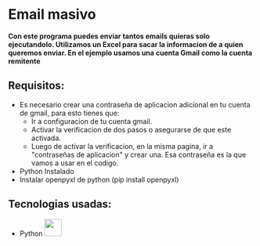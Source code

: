 # Email masivo

**Con este programa puedes enviar tantos emails quieras solo ejecutandolo. Utilizamos un Excel para sacar la informacion de a quien queremos enviar. En el ejemplo usamos una cuenta Gmail como la cuenta remitente**


## Requisitos:
- Es necesario crear una contraseña de aplicacion adicional en tu cuenta de gmail, para esto tienes que:
    -   Ir a configuracion de tu cuenta gmail.
    -   Activar la verificacion de dos pasos o asegurarse de que este activada.
    -   Luego de activar la verificacion, en la misma pagina, ir a          "contraseñas de aplicacion" y crear una. Esa contraseña es la que vamos a usar en el codigo.
- Python Instalado
- Instalar openpyxl de python (pip install openpyxl)


## Tecnologias usadas: 
-  Python <img src="https://cdn.icon-icons.com/icons2/2699/PNG/512/python_vertical_logo_icon_168039.png" alt="" width= "35" height= "35">